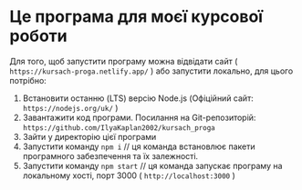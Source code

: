 # Це програма для моєї курсової роботи

Для того, щоб запустити програму можна відвідати сайт (
`https://kursach-proga.netlify.app/` ) або запустити локально, для цього
потрібно:

1. Встановити останню (LTS) версію Node.js (Офіційний сайт:
   `https://nodejs.org/uk/` )
2. Завантажити код програми. Посилання на Git-репозиторій:
   `https://github.com/IlyaKaplan2002/kursach_proga`
3. Зайти у директорію цієї програми
4. Запустити команду `npm i` // ця команда встановлює пакети програмного
   забезпечення та їх залежності.
5. Запустити команду `npm start` // ця команда запускає програму на локальному
   хості, порт 3000 ( `http://localhost:3000` )
